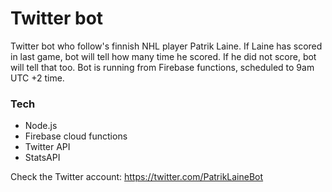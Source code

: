 # Twitter bot
 
Twitter bot who follow's finnish NHL player Patrik Laine. If Laine has scored in last game, bot will tell how many time he scored. If he did not score, bot will tell that too. Bot is running from Firebase functions, scheduled to 9am UTC +2 time.

### Tech
- Node.js
- Firebase cloud functions
- Twitter API
- StatsAPI

Check the Twitter account:
https://twitter.com/PatrikLaineBot
